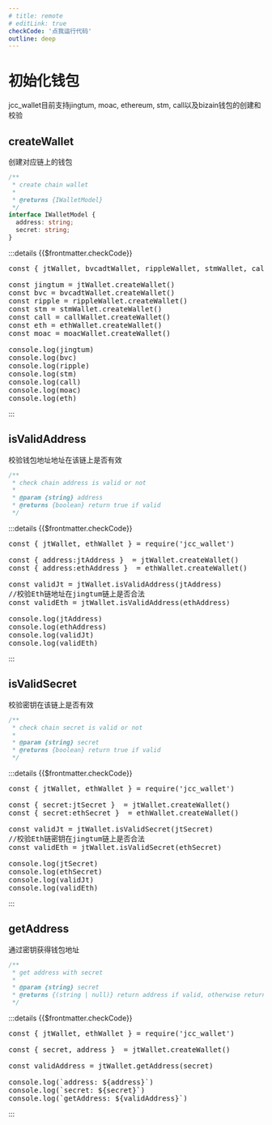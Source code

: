 ```yaml
---
# title: remote
# editLink: true
checkCode: '点我运行代码'
outline: deep
---
```

# 初始化钱包

jcc_wallet目前支持jingtum, moac, ethereum, stm, call以及bizain钱包的创建和校验

## createWallet

创建对应链上的钱包

```ts
/**
 * create chain wallet
 *
 * @returns {IWalletModel}
 */
interface IWalletModel {
  address: string;
  secret: string;
}
```

:::details {{$frontmatter.checkCode}}

<pre class="code no_drop" id="code_createWallet">
const { jtWallet, bvcadtWallet, rippleWallet, stmWallet, callWallet, moacWallet ,ethWallet} = require('jcc_wallet')

const jingtum = jtWallet.createWallet()
const bvc = bvcadtWallet.createWallet()
const ripple = rippleWallet.createWallet()
const stm = stmWallet.createWallet()
const call = callWallet.createWallet()
const eth = ethWallet.createWallet()
const moac = moacWallet.createWallet()

console.log(jingtum)
console.log(bvc)
console.log(ripple)
console.log(stm)
console.log(call)
console.log(moac)
console.log(eth)
</pre>

<runCode tid="code_createWallet" />

:::

## isValidAddress

校验钱包地址地址在该链上是否有效

```ts
/**
 * check chain address is valid or not
 *
 * @param {string} address
 * @returns {boolean} return true if valid
 */
```

:::details {{$frontmatter.checkCode}}

<pre class="code no_drop" id="code_validAddress">
const { jtWallet, ethWallet } = require('jcc_wallet')

const { address:jtAddress }  = jtWallet.createWallet()
const { address:ethAddress }  = ethWallet.createWallet()

const validJt = jtWallet.isValidAddress(jtAddress)
//校验Eth链地址在jingtum链上是否合法
const validEth = jtWallet.isValidAddress(ethAddress)

console.log(jtAddress)
console.log(ethAddress)
console.log(validJt)
console.log(validEth)
</pre>

<runCode tid="code_validAddress" />

:::

## isValidSecret

校验密钥在该链上是否有效

```ts
/**
 * check chain secret is valid or not
 *
 * @param {string} secret
 * @returns {boolean} return true if valid
 */
```

:::details {{$frontmatter.checkCode}}

<pre class="code no_drop" id="code_validSecret">
const { jtWallet, ethWallet } = require('jcc_wallet')

const { secret:jtSecret }  = jtWallet.createWallet()
const { secret:ethSecret }  = ethWallet.createWallet()

const validJt = jtWallet.isValidSecret(jtSecret)
//校验Eth链密钥在jingtum链上是否合法
const validEth = jtWallet.isValidSecret(ethSecret)

console.log(jtSecret)
console.log(ethSecret)
console.log(validJt)
console.log(validEth)
</pre>

<runCode tid="code_validSecret" />

:::

## getAddress

通过密钥获得钱包地址

```ts
/**
 * get address with secret
 *
 * @param {string} secret
 * @returns {(string | null)} return address if valid, otherwise return null
 */
```

:::details {{$frontmatter.checkCode}}

<pre class="code no_drop" id="code_getAddress">
const { jtWallet, ethWallet } = require('jcc_wallet')

const { secret, address }  = jtWallet.createWallet()

const validAddress = jtWallet.getAddress(secret)

console.log(`address: ${address}`)
console.log(`secret: ${secret}`)
console.log(`getAddress: ${validAddress}`)
</pre>

<runCode tid="code_getAddress" />

:::
